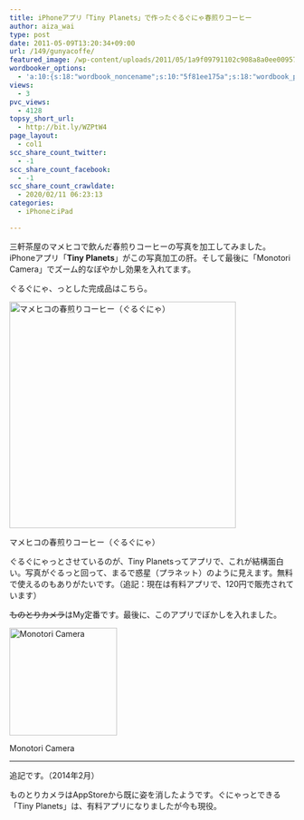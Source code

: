 ```yaml
---
title: iPhoneアプリ「Tiny Planets」で作ったぐるぐにゃ春煎りコーヒー
author: aiza_wai
type: post
date: 2011-05-09T13:20:34+09:00
url: /149/gunyacoffe/
featured_image: /wp-content/uploads/2011/05/1a9f09791102c908a8a0ee00957c743e.png
wordbooker_options:
  - 'a:10:{s:18:"wordbook_noncename";s:10:"5f81ee175a";s:18:"wordbook_page_post";s:4:"-100";s:18:"wordbook_orandpage";s:1:"2";s:23:"wordbook_default_author";s:1:"1";s:23:"wordbook_extract_length";s:3:"256";s:19:"wordbook_actionlink";s:3:"300";s:26:"wordbooker_publish_default";s:2:"on";s:18:"wordbook_attribute";s:12:"無印発信";s:29:"wordbooker_status_update_text";s:35:": New blog post :  %title% - %link%";s:20:"wordbook_comment_get";s:2:"on";}'
views:
  - 3
pvc_views:
  - 4128
topsy_short_url:
  - http://bit.ly/WZPtW4
page_layout:
  - col1
scc_share_count_twitter:
  - -1
scc_share_count_facebook:
  - -1
scc_share_count_crawldate:
  - 2020/02/11 06:23:13
categories:
  - iPhoneとiPad

---
```

三軒茶屋のマメヒコで飲んだ春煎りコーヒーの写真を加工してみました。iPhoneアプリ「**Tiny Planets**」がこの写真加工の肝。そして最後に「Monotori Camera」でズーム的なぼやかし効果を入れてます。

<!--more-->

ぐるぐにゃ、っとした完成品はこちら。

<div id="attachment_150" style="width: 410px" class="wp-caption aligncenter">
  <a href="https://mujiota.com/wp-content/uploads/2011/05/mamehiko_coffee_grgr.jpg"><img aria-describedby="caption-attachment-150" class="size-medium wp-image-150" title="マメヒコの春煎りコーヒー（ぐるぐにゃ）" src="https://mujiota.com/wp-content/uploads/2011/05/mamehiko_coffee_grgr-400x400.jpg" alt="マメヒコの春煎りコーヒー（ぐるぐにゃ）" width="400" height="400" srcset="https://mujiota.com/wp-content/uploads/2011/05/mamehiko_coffee_grgr-400x400.jpg 400w, https://mujiota.com/wp-content/uploads/2011/05/mamehiko_coffee_grgr-300x300.jpg 300w, https://mujiota.com/wp-content/uploads/2011/05/mamehiko_coffee_grgr.jpg 480w" sizes="(max-width: 400px) 100vw, 400px" /></a>
  
  <p id="caption-attachment-150" class="wp-caption-text">
    マメヒコの春煎りコーヒー（ぐるぐにゃ）
  </p>
</div>

ぐるぐにゃっとさせているのが、Tiny Planetsってアプリで、これが結構面白い。写真がぐるっと回って、まるで惑星（プラネット）のように見えます。無料で使えるのもありがたいです。（追記：現在は有料アプリで、120円で販売されています）

<del>ものとりカメラ</del>はMy定番です。最後に、このアプリでぼかしを入れました。

<div id="attachment_152" style="width: 200px" class="wp-caption aligncenter">
  <img aria-describedby="caption-attachment-152" class="size-full wp-image-152" title="Monotori Camera" src="https://mujiota.com/wp-content/uploads/2011/05/monotoricam.png" alt="Monotori Camera" width="190" height="190" />
  
  <p id="caption-attachment-152" class="wp-caption-text">
    Monotori Camera
  </p>
</div>

* * *

追記です。（2014年2月）

ものとりカメラはAppStoreから既に姿を消したようです。ぐにゃっとできる「Tiny Planets」は、有料アプリになりましたが今も現役。